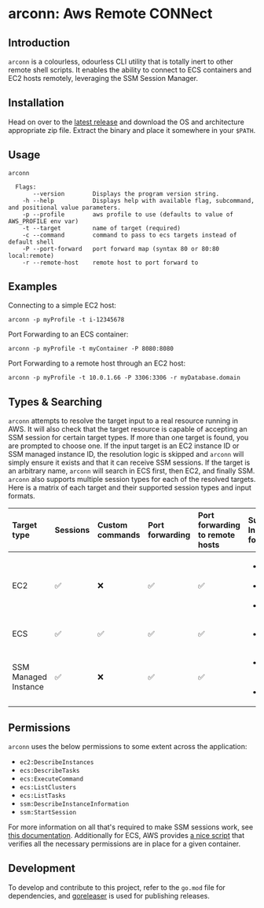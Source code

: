 arconn: Aws Remote CONNect
===

## Introduction
`arconn` is a colourless, odourless CLI utility that is totally inert to other remote shell scripts. It enables the ability to connect to ECS containers and EC2 hosts remotely, leveraging the SSM Session Manager.

## Installation
Head on over to the [latest release](https://github.com/RueLaLa/arconn/releases/latest) and download the OS and architecture appropriate zip file. Extract the binary and place it somewhere in your `$PATH`.

## Usage
```
arconn

  Flags:
       --version        Displays the program version string.
    -h --help           Displays help with available flag, subcommand, and positional value parameters.
    -p --profile        aws profile to use (defaults to value of AWS_PROFILE env var)
    -t --target         name of target (required)
    -c --command        command to pass to ecs targets instead of default shell
    -P --port-forward   port forward map (syntax 80 or 80:80 local:remote)
    -r --remote-host    remote host to port forward to
```

## Examples
Connecting to a simple EC2 host:
```
arconn -p myProfile -t i-12345678
```

Port Forwarding to an ECS container:
```
arconn -p myProfile -t myContainer -P 8080:8080
```

Port Forwarding to a remote host through an EC2 host:
```
arconn -p myProfile -t 10.0.1.66 -P 3306:3306 -r myDatabase.domain
```

## Types & Searching
`arconn` attempts to resolve the target input to a real resource running in AWS. It will also check that the target resource is capable of accepting an SSM session for certain target types. If more than one target is found, you are prompted to choose one. If the input target is an EC2 instance ID or SSM managed instance ID, the resolution logic is skipped and `arconn` will simply ensure it exists and that it can receive SSM sessions. If the target is an arbitrary name, `arconn` will search in ECS first, then EC2, and finally SSM. `arconn` also supports multiple session types for each of the resolved targets. Here is a matrix of each target and their supported session types and input formats.

Target type | Sessions | Custom commands | Port forwarding | Port forwarding to remote hosts | Supported Input formats
:---------- | :------- | :-------------- | :-------------- | :------------------------------ | :----------------------
EC2 | :white_check_mark: | :x: | :white_check_mark: | :white_check_mark: | <ul><li>Instance ID</li><li>IP Address</li><li>Name</li></ul>
ECS | :white_check_mark: | :white_check_mark: | :white_check_mark: | :white_check_mark: | <ul><li>Name</li></ul>
SSM Managed Instance | :white_check_mark: | :x: | :white_check_mark: | :white_check_mark: | <ul><li>Managed Instance Id</li><li>Name</li></ul>

## Permissions
`arconn` uses the below permissions to some extent across the application:
- `ec2:DescribeInstances`
- `ecs:DescribeTasks`
- `ecs:ExecuteCommand`
- `ecs:ListClusters`
- `ecs:ListTasks`
- `ssm:DescribeInstanceInformation`
- `ssm:StartSession`

For more information on all that's required to make SSM sessions work, see [this documentation](https://docs.aws.amazon.com/systems-manager/latest/userguide/session-manager-getting-started.html). Additionally for ECS, AWS provides [a nice script](https://github.com/aws-containers/amazon-ecs-exec-checker) that verifies all the necessary permissions are in place for a given container.

## Development
To develop and contribute to this project, refer to the `go.mod` file for dependencies, and [goreleaser](https://goreleaser.com/) is used for publishing releases.
